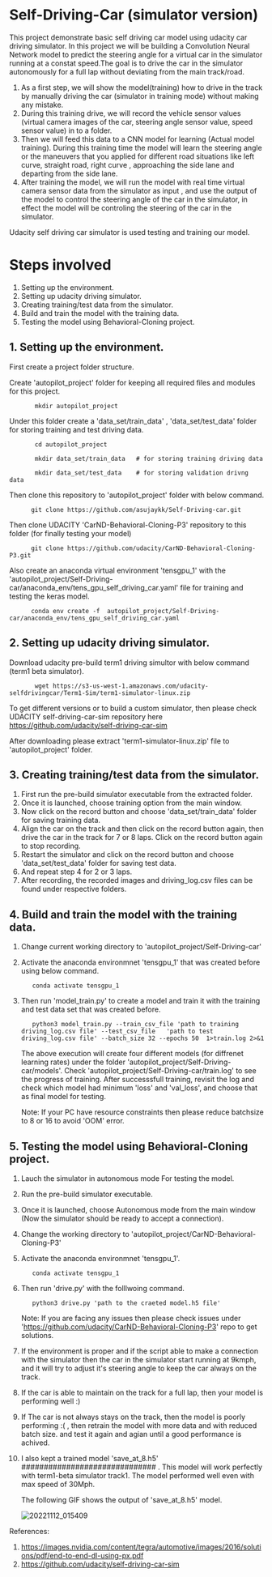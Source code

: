 # Self-Driving-Car (simulator version)
This project demonstrate basic self driving car model using udacity car driving simulator. In this project we will be building a Convolution Neural Network model to predict the steering angle for a virtual car in the simulator running at a constat speed.The goal is to drive the car in the simulator autonomously for a full lap without deviating from the main track/road. 

1. As a first step, we will show the model(training) how to drive in the track by manually driving the car (simulator in training mode) without making any mistake.
2. During this training drive, we will record the vehicle sensor values (virtual camera images of the car, steering angle sensor value, speed sensor value) in to a folder.
3. Then we will feed this data to a CNN model for learning (Actual model training). During this training time the model will learn the steering angle or the maneuvers that you applied for different road situations like left curve, straight road, right curve , approaching the side lane and departing from the side lane. 
4. After training the model, we will run the model with real time virtual camera sensor data from the simulator as input , and use the output of the model to control the steering angle of the car in the simulator, in effect the model will be controling the steering of the car in the simulator.


Udacity self driving car simulator is used testing and training our model.

# Steps involved
  1. Setting up the environment. 
  2. Setting up udacity driving simulator.
  3. Creating training/test data from the simulator.
  4. Build and train the model with the training data.
  5. Testing the model using Behavioral-Cloning project.
  
## 1. Setting up the environment.
   First create a project folder structure.   
   
   Create 'autopilot_project' folder for keeping all required files and modules for this project.
           
           mkdir autopilot_project 
   Under this folder create a 'data_set/train_data' , 'data_set/test_data'  folder for storing training and test driving data. 
           
           cd autopilot_project  
           
           mkdir data_set/train_data   # for storing training driving data 
           
           mkdir data_set/test_data    # for storing validation drivng data  
          
   Then clone this repository to 'autopilot_project' folder with below command.  
    
          git clone https://github.com/asujaykk/Self-Driving-car.git 
    
   Then clone UDACITY 'CarND-Behavioral-Cloning-P3' repository to this folder (for finally testing your model)   
          
          git clone https://github.com/udacity/CarND-Behavioral-Cloning-P3.git 
          
   Also create an anaconda virtual environment 'tensgpu_1' with the 'autopilot_project/Self-Driving-car/anaconda_env/tens_gpu_self_driving_car.yaml'  file for training and testing the keras model.  
   
          conda env create -f  autopilot_project/Self-Driving-car/anaconda_env/tens_gpu_self_driving_car.yaml 
    
## 2. Setting up udacity driving simulator.    
   
   Download udacity pre-build term1 driving simultor with below command (term1 beta simulator). 
   
           wget https://s3-us-west-1.amazonaws.com/udacity-selfdrivingcar/Term1-Sim/term1-simulator-linux.zip
           
   To get different versions or to build a custom simulator, then please check  UDACITY self-driving-car-sim repository here https://github.com/udacity/self-driving-car-sim
   
   After downloading please extract 'term1-simulator-linux.zip' file to 'autopilot_project' folder.
   
   
##  3. Creating training/test data from the simulator.
   
   1. First run the pre-build simulator executable from the extracted folder.
   2. Once it is launched, choose training option from the main window.
   3. Now click on the record button and choose 'data_set/train_data' folder for saving training data.
   4. Align the car on the track and then click on the record button again, then drive the car in the track for 7 or 8 laps. Click on the record button again to stop recording.
   5. Restart the simulator and  click on the record button and choose 'data_set/test_data' folder for saving test data.
   6. And repeat step 4 for 2 or 3 laps.
   7. After recording, the recorded images and driving_log.csv files can be found under respective folders.

## 4. Build and train the model with the training data.
   1. Change current working directory to 'autopilot_project/Self-Driving-car'
   2. Activate the anaconda environmnet 'tensgpu_1' that was created before using below command.

             conda activate tensgpu_1
   3. Then run 'model_train.py' to create a model and train it with the training and test data set that was created before. 
       
             python3 model_train.py --train_csv_file 'path to training driving_log.csv file' --test_csv_file   'path to test driving_log.csv file' --batch_size 32 --epochs 50  1>train.log 2>&1
             
      The above execution will create four different models (for diffrenet learning rates) under the folder 'autopilot_project/Self-Driving-car/models'. Check 'autopilot_project/Self-Driving-car/train.log' to see the progress of training. 
      After successsfull training, revisit the log and check which model had minimum  'loss' and 'val_loss', and choose that as final model for testing.
      
      Note: If your PC have resource constraints then please reduce batchsize to 8 or 16 to avoid 'OOM' error.
      
             
##  5. Testing the model using Behavioral-Cloning project.

   1. Lauch the simulator in autonomous mode For testing the model.
   2. Run the pre-build simulator executable.
   3. Once it is launched, choose Autonomous mode from the main window (Now the simulator should be ready to accept a connection).
   4. Change the working directory to 'autopilot_project/CarND-Behavioral-Cloning-P3'
   5. Activate the anaconda environmnet 'tensgpu_1'.

             conda activate tensgpu_1
   6. Then run 'drive.py' with the folllwoing command.
   
             python3 drive.py 'path to the craeted model.h5 file'
        Note: If you are facing any issues then please check issues under 'https://github.com/udacity/CarND-Behavioral-Cloning-P3' repo to get solutions.  
   7. If the environment is proper and if the script able to make a connection with the simulator then the car in the simulator start running at 9kmph, and  it will try to adjust it's steering angle to keep the car always on the track. 
   8. If the car is able to maintain on the track for a full lap, then your model is performing well :)
   10. If The car is not always stays on the track, then the model is poorly performing :( , then retrain the model with more data and with reduced batch size. and test it again and agian until a good performance is achived.
   
   11. I also kept a trained model  'save_at_8.h5' ############################## . This model will work perfectly with term1-beta simulator track1. The model performed well  even with max speed of 30Mph.
   
       The following GIF shows the output of 'save_at_8.h5' model. 
       
       ![20221112_015409](https://user-images.githubusercontent.com/78997596/201426129-31a1f8b6-6f5f-4655-a493-720745345d70.gif)

   


References:
  1. https://images.nvidia.com/content/tegra/automotive/images/2016/solutions/pdf/end-to-end-dl-using-px.pdf
  2. https://github.com/udacity/self-driving-car-sim
  
       
    
